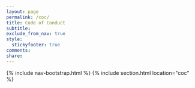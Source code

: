 ```yaml
---
layout: page
permalink: /coc/
title: Code of Conduct
subtitle:
exclude_from_nav: true
style:
  stickyfooter: true
comments:
share:
---
```


{% include nav-bootstrap.html %}
{% include section.html location="coc" %}
